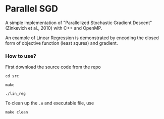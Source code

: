 # Parallel SGD

A simple implementation of "Parallelized Stochastic Gradient Descent" (Zinkevich et al., 2010) with C++ and OpenMP. 

An example of Linear Regression is demonstrated by encoding the closed form of objective function (least squres) and gradient.

### How to use?

First download the source code from the repo

```
cd src

make

./lin_reg
```

To clean up the `.o` and executable file, use

``` 
make clean 
```
